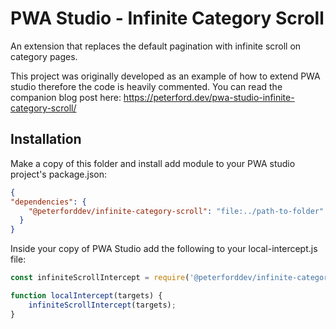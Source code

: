 # PWA Studio - Infinite Category Scroll

An extension that replaces the default pagination with infinite scroll on category pages. 

This project was originally developed as an example of how to extend PWA studio therefore the code is heavily commented. You can read the companion blog post here: https://peterford.dev/pwa-studio-infinite-category-scroll/

## Installation

Make a copy of this folder and install add module to your PWA studio project's package.json:

````json
{
"dependencies": {
    "@peterforddev/infinite-category-scroll": "file:../path-to-folder"
  }
}
````

Inside your copy of PWA Studio add the following to your local-intercept.js file:

```js
const infiniteScrollIntercept = require('@peterforddev/infinite-category-scroll/src/targets/extend-intercept');

function localIntercept(targets) {
    infiniteScrollIntercept(targets);
}
